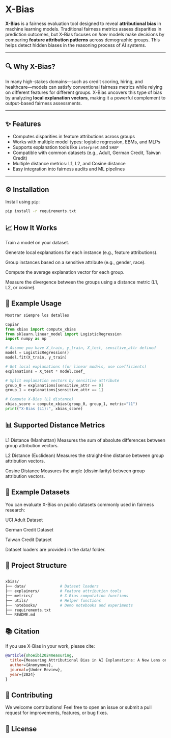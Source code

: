 # X-Bias

**X-Bias** is a fairness evaluation tool designed to reveal **attributional bias** in machine learning models. Traditional fairness metrics assess disparities in prediction outcomes, but X-Bias focuses on *how* models make decisions by comparing **feature attribution patterns** across demographic groups. This helps detect hidden biases in the reasoning process of AI systems.

---

## 🔍 Why X-Bias?

In many high-stakes domains—such as credit scoring, hiring, and healthcare—models can satisfy conventional fairness metrics while relying on different features for different groups. X-Bias uncovers this type of bias by analyzing **local explanation vectors**, making it a powerful complement to output-based fairness assessments.

---

## ✨ Features

- Computes disparities in feature attributions across groups
- Works with multiple model types: logistic regression, EBMs, and MLPs
- Supports explanation tools like `interpret` and `SHAP`
- Compatible with common datasets (e.g., Adult, German Credit, Taiwan Credit)
- Multiple distance metrics: L1, L2, and Cosine distance
- Easy integration into fairness audits and ML pipelines

---

## ⚙️ Installation

Install using `pip`:

```bash
pip install -r requirements.txt
```
## 📈 How It Works
Train a model on your dataset.

Generate local explanations for each instance (e.g., feature attributions).

Group instances based on a sensitive attribute (e.g., gender, race).

Compute the average explanation vector for each group.

Measure the divergence between the groups using a distance metric (L1, L2, or cosine).

## 🧪 Example Usage
```python
Mostrar siempre los detalles

Copiar
from xbias import compute_xbias
from sklearn.linear_model import LogisticRegression
import numpy as np

# Assume you have X_train, y_train, X_test, sensitive_attr defined
model = LogisticRegression()
model.fit(X_train, y_train)

# Get local explanations (for linear models, use coefficients)
explanations = X_test * model.coef_

# Split explanation vectors by sensitive attribute
group_0 = explanations[sensitive_attr == 0]
group_1 = explanations[sensitive_attr == 1]

# Compute X-Bias (L1 distance)
xbias_score = compute_xbias(group_0, group_1, metric="l1")
print("X-Bias (L1):", xbias_score)

```
## 📊 Supported Distance Metrics
L1 Distance (Manhattan)
Measures the sum of absolute differences between group attribution vectors.

L2 Distance (Euclidean)
Measures the straight-line distance between group attribution vectors.

Cosine Distance
Measures the angle (dissimilarity) between group attribution vectors.

## 📂 Example Datasets
You can evaluate X-Bias on public datasets commonly used in fairness research:

UCI Adult Dataset

German Credit Dataset

Taiwan Credit Dataset

Dataset loaders are provided in the data/ folder.

## 📁 Project Structure
```bash

xbias/
├── data/               # Dataset loaders
├── explainers/         # Feature attribution tools
├── metrics/            # X-Bias computation functions
├── utils/              # Helper functions
├── notebooks/          # Demo notebooks and experiments
├── requirements.txt
└── README.md
```
## 📚 Citation
If you use X-Bias in your work, please cite:

```bibtex
@article{shoeibi2024measuring,
  title={Measuring Attributional Bias in AI Explanations: A New Lens on Fairness},
  author={Anonymous},
  journal={Under Review},
  year={2024}
}
```
## 🤝 Contributing
We welcome contributions! Feel free to open an issue or submit a pull request for improvements, features, or bug fixes.

## 📜 License
